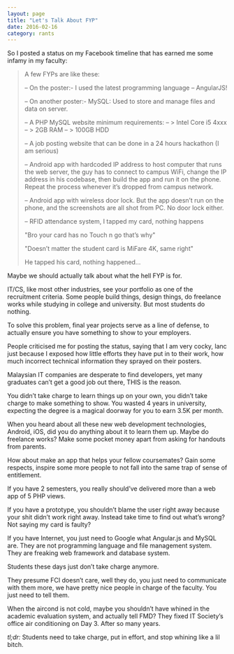```yaml
---
layout: page
title: "Let's Talk About FYP"
date: 2016-02-16
category: rants
---
```


So I posted a status on my Facebook timeline that has earned me some infamy in my faculty:

> A few FYPs are like these:
>
> – On the poster:- I used the latest programming language – AngularJS!
>
> – On another poster:- MySQL: Used to store and manage files and data on server.
>
> – A PHP MySQL website minimum requirements:
> – > Intel Core i5 4xxx
> – > 2GB RAM
> – > 100GB HDD
>
> – A job posting website that can be done in a 24 hours hackathon (I am serious)
>
> – Android app with hardcoded IP address to host computer that runs the web server, the guy has to connect to campus WiFi, change the IP address in his codebase, then build the app and run it on the phone. Repeat the process whenever it’s dropped from campus network.
>
> – Android app with wireless door lock. But the app doesn’t run on the phone, and the screenshots are all shot from PC. No door lock either.
>
> – RFID attendance system, I tapped my card, nothing happens
>
> "Bro your card has no Touch n go that’s why"
>
> "Doesn’t matter the student card is MiFare 4K, same right"
>
> He tapped his card, nothing happened…

Maybe we should actually talk about what the hell FYP is for.

IT/CS, like most other industries, see your portfolio as one of the recruitment criteria. Some people build things, design things, do freelance works while studying in college and university. But most students do nothing.

To solve this problem, final year projects serve as a line of defense, to actually ensure you have something to show to your employers.

People criticised me for posting the status, saying that I am very cocky, lanc just because I exposed how little efforts they have put in to their work, how much incorrect technical information they sprayed on their posters.

Malaysian IT companies are desperate to find developers, yet many graduates can’t get a good job out there, THIS is the reason.

You didn’t take charge to learn things up on your own, you didn’t take charge to make something to show. You wasted 4 years in university, expecting the degree is a magical doorway for you to earn 3.5K per month.

When you heard about all these new web development technologies, Android, iOS, did you do anything about it to learn them up. Maybe do freelance works? Make some pocket money apart from asking for handouts from parents.

How about make an app that helps your fellow coursemates? Gain some respects, inspire some more people to not fall into the same trap of sense of entitlement.

If you have 2 semesters, you really should’ve delivered more than a web app of 5 PHP views.

If you have a prototype, you shouldn’t blame the user right away because your shit didn’t work right away. Instead take time to find out what’s wrong? Not saying my card is faulty?

If you have Internet, you just need to Google what Angular.js and MySQL are. They are not programming language and file management system. They are freaking web framework and database system.

Students these days just don’t take charge anymore.

They presume FCI doesn’t care, well they do, you just need to communicate with them more, we have pretty nice people in charge of the faculty. You just need to tell them.

When the aircond is not cold, maybe you shouldn’t have whined in the academic evaluation system, and actually tell FMD? They fixed IT Society’s office air conditioning on Day 3. After so many years.

_tl;dr:_ Students need to take charge, put in effort, and stop whining like a lil bitch.
